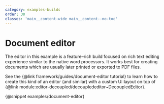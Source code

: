 ```yaml
---
category: examples-builds
order: 30
classes: 'main__content-wide main__content--no-toc'
---
```


# Document editor

The editor in this example is a feature–rich build focused on rich text editing experience similar to the native word processors. It works best for creating documents which are usually later printed or exported to PDF files.

See the {@link framework/guides/document-editor tutorial} to learn how to create this kind of an editor (and similar) with a custom UI layout on top of {@link module:editor-decoupled/decouplededitor~DecoupledEditor}.

{@snippet examples/document-editor}

